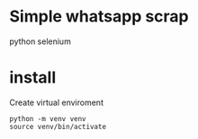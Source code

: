
# Simple whatsapp scrap

python
selenium


# install
Create virtual enviroment

    python -m venv venv
    source venv/bin/activate



